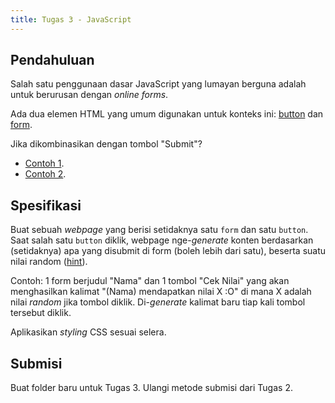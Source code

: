 ```yaml
---
title: Tugas 3 - JavaScript
---
```


## Pendahuluan 
Salah satu penggunaan dasar JavaScript yang lumayan berguna adalah untuk berurusan dengan *online forms*.

Ada dua elemen HTML yang umum digunakan untuk konteks ini: [button](https://developer.mozilla.org/en-US/docs/Web/HTML/Element/button) dan [form](https://developer.mozilla.org/en-US/docs/Web/HTML/Element/form).

Jika dikombinasikan dengan tombol "Submit"?
* [Contoh 1](https://developer.mozilla.org/en-US/docs/Web/API/HTMLFormElement/submit_event).
* [Contoh 2](https://developer.mozilla.org/en-US/docs/Web/API/HTMLFormElement/submit_event).

## Spesifikasi
Buat sebuah *webpage* yang berisi setidaknya satu `form` dan satu `button`. Saat salah satu `button` diklik, webpage nge-*generate* konten berdasarkan (setidaknya) apa yang disubmit di form (boleh lebih dari satu), beserta suatu nilai random ([hint](https://developer.mozilla.org/en-US/docs/Web/JavaScript/Reference/Global_Objects/Math/random)).

Contoh: 1 form berjudul "Nama" dan 1 tombol "Cek Nilai" yang akan menghasilkan kalimat "(Nama) mendapatkan nilai X :O" di mana X adalah nilai *random* jika tombol diklik. Di-*generate* kalimat baru tiap kali tombol tersebut diklik.

Aplikasikan *styling* CSS sesuai selera.

## Submisi
Buat folder baru untuk Tugas 3. Ulangi metode submisi dari Tugas 2.
